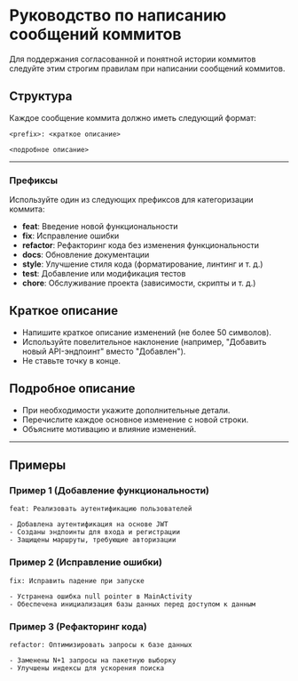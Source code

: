 # Руководство по написанию сообщений коммитов

Для поддержания согласованной и понятной истории коммитов следуйте этим строгим правилам при написании сообщений коммитов.

## Структура

Каждое сообщение коммита должно иметь следующий формат:

```
<prefix>: <краткое описание>

<подробное описание>
```

---

### Префиксы

Используйте один из следующих префиксов для категоризации коммита:
- **feat**: Введение новой функциональности
- **fix**: Исправление ошибки
- **refactor**: Рефакторинг кода без изменения функциональности
- **docs**: Обновление документации
- **style**: Улучшение стиля кода (форматирование, линтинг и т. д.)
- **test**: Добавление или модификация тестов
- **chore**: Обслуживание проекта (зависимости, скрипты и т. д.)

## Краткое описание
- Напишите краткое описание изменений (не более 50 символов).
- Используйте повелительное наклонение (например, "Добавить новый API-эндпоинт" вместо "Добавлен").
- Не ставьте точку в конце.

## Подробное описание
- При необходимости укажите дополнительные детали.
- Перечислите каждое основное изменение с новой строки.
- Объясните мотивацию и влияние изменений.

---

## Примеры

### Пример 1 (Добавление функциональности)
```
feat: Реализовать аутентификацию пользователей

- Добавлена аутентификация на основе JWT
- Созданы эндпоинты для входа и регистрации
- Защищены маршруты, требующие авторизации
```

### Пример 2 (Исправление ошибки)
```
fix: Исправить падение при запуске

- Устранена ошибка null pointer в MainActivity
- Обеспечена инициализация базы данных перед доступом к данным
```

### Пример 3 (Рефакторинг кода)
```
refactor: Оптимизировать запросы к базе данных

- Заменены N+1 запросы на пакетную выборку
- Улучшены индексы для ускорения поиска
```

